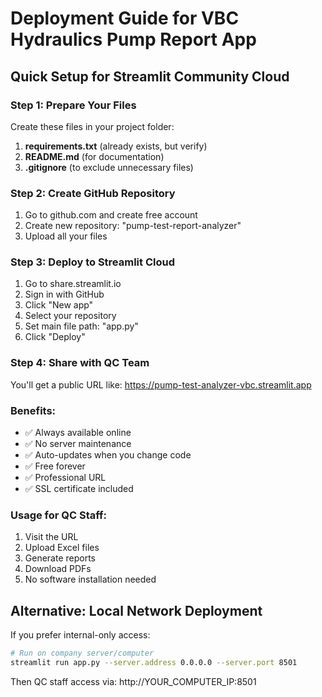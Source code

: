# Deployment Guide for VBC Hydraulics Pump Report App

## Quick Setup for Streamlit Community Cloud

### Step 1: Prepare Your Files
Create these files in your project folder:

1. **requirements.txt** (already exists, but verify)
2. **README.md** (for documentation)
3. **.gitignore** (to exclude unnecessary files)

### Step 2: Create GitHub Repository
1. Go to github.com and create free account
2. Create new repository: "pump-test-report-analyzer"
3. Upload all your files

### Step 3: Deploy to Streamlit Cloud
1. Go to share.streamlit.io
2. Sign in with GitHub
3. Click "New app"
4. Select your repository
5. Set main file path: "app.py"
6. Click "Deploy"

### Step 4: Share with QC Team
You'll get a public URL like:
https://pump-test-analyzer-vbc.streamlit.app

### Benefits:
- ✅ Always available online
- ✅ No server maintenance
- ✅ Auto-updates when you change code
- ✅ Free forever
- ✅ Professional URL
- ✅ SSL certificate included

### Usage for QC Staff:
1. Visit the URL
2. Upload Excel files
3. Generate reports
4. Download PDFs
5. No software installation needed

## Alternative: Local Network Deployment
If you prefer internal-only access:

```bash
# Run on company server/computer
streamlit run app.py --server.address 0.0.0.0 --server.port 8501
```

Then QC staff access via: http://YOUR_COMPUTER_IP:8501
